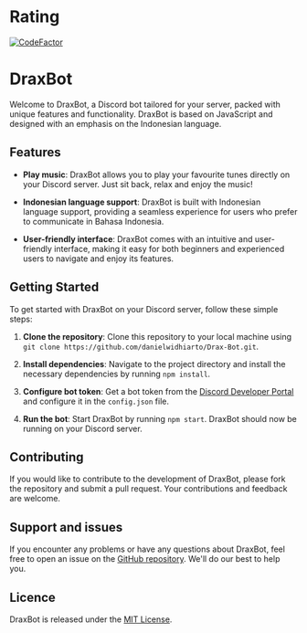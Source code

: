 # Rating

[![CodeFactor](https://www.codefactor.io/repository/github/danielwidhiarto/drax-bot/badge)](https://www.codefactor.io/repository/github/danielwidhiarto/drax-bot)

# DraxBot

Welcome to DraxBot, a Discord bot tailored for your server, packed with unique features and functionality. DraxBot is based on JavaScript and designed with an emphasis on the Indonesian language.

## Features

- **Play music**: DraxBot allows you to play your favourite tunes directly on your Discord server. Just sit back, relax and enjoy the music!

- **Indonesian language support**: DraxBot is built with Indonesian language support, providing a seamless experience for users who prefer to communicate in Bahasa Indonesia.

- **User-friendly interface**: DraxBot comes with an intuitive and user-friendly interface, making it easy for both beginners and experienced users to navigate and enjoy its features.

## Getting Started

To get started with DraxBot on your Discord server, follow these simple steps:

1. **Clone the repository**: Clone this repository to your local machine using `git clone https://github.com/danielwidhiarto/Drax-Bot.git`.

2. **Install dependencies**: Navigate to the project directory and install the necessary dependencies by running `npm install`.

3. **Configure bot token**: Get a bot token from the [Discord Developer Portal](https://discord.com/developers/applications) and configure it in the `config.json` file.

4. **Run the bot**: Start DraxBot by running `npm start`. DraxBot should now be running on your Discord server.

## Contributing

If you would like to contribute to the development of DraxBot, please fork the repository and submit a pull request. Your contributions and feedback are welcome.

## Support and issues

If you encounter any problems or have any questions about DraxBot, feel free to open an issue on the [GitHub repository](https://github.com/danielwidhiarto/Drax-Bot/issues). We'll do our best to help you.

## Licence

DraxBot is released under the [MIT License](LICENSE).
